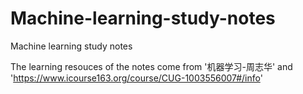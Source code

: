 # Machine-learning-study-notes
Machine learning study notes 

The learning resouces of the notes come from '机器学习-周志华' and 'https://www.icourse163.org/course/CUG-1003556007#/info'
